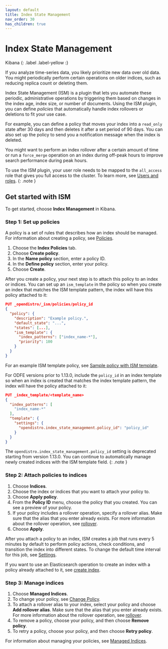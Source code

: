 ```yaml
---
layout: default
title: Index State Management
nav_order: 30
has_children: true
---
```


# Index State Management
Kibana
{: .label .label-yellow :}

If you analyze time-series data, you likely prioritize new data over old data. You might periodically perform certain operations on older indices, such as reducing replica count or deleting them.

Index State Management (ISM) is a plugin that lets you automate these periodic, administrative operations by triggering them based on changes in the index age, index size, or number of documents. Using the ISM plugin, you can define *policies* that automatically handle index rollovers or deletions to fit your use case.

For example, you can define a policy that moves your index into a `read_only` state after 30 days and then deletes it after a set period of 90 days. You can also set up the policy to send you a notification message when the index is deleted.

You might want to perform an index rollover after a certain amount of time or run a `force_merge` operation on an index during off-peak hours to improve search performance during peak hours.

To use the ISM plugin, your user role needs to be mapped to the `all_access` role that gives you full access to the cluster. To learn more, see [Users and roles](../security/access-control/users-roles/).
{: .note }

## Get started with ISM

To get started, choose **Index Management** in Kibana.

### Step 1: Set up policies

A policy is a set of rules that describes how an index should be managed. For information about creating a policy, see [Policies](policies/).

1. Choose the **Index Policies** tab.
2. Choose **Create policy**.
3. In the **Name policy** section, enter a policy ID.
4. In the **Define policy** section, enter your policy.
5. Choose **Create**.

After you create a policy, your next step is to attach this policy to an index or indices.
You can set up an `ism_template` in the policy so when you create an index that matches the ISM template pattern, the index will have this policy attached to it:

```json
PUT _opendistro/_ism/policies/policy_id
{
  "policy": {
    "description": "Example policy.",
    "default_state": "...",
    "states": [...],
    "ism_template": {
      "index_patterns": ["index_name-*"],
      "priority": 100
    }
  }
}
```

For an example ISM template policy, see [Sample policy with ISM template](policies/#sample-policy-with-ism-template).

For ODFE versions prior to 1.13.0, include the `policy_id` in an index template so when an index is created that matches the index template pattern, the index will have the policy attached to it:

```json
PUT _index_template/<template_name>
{
  "index_patterns": [
    "index_name-*"
  ],
  "template": {
    "settings": {
      "opendistro.index_state_management.policy_id": "policy_id"
    }
  }
}
```

The `opendistro.index_state_management.policy_id` setting is deprecated starting from version 1.13.0. You can continue to automatically manage newly created indices with the ISM template field.
{: .note }

### Step 2: Attach policies to indices

1. Choose **Indices**.
2. Choose the index or indices that you want to attach your policy to.
3. Choose **Apply policy**.
4. From the **Policy ID** menu, choose the policy that you created.
You can see a preview of your policy.
5. If your policy includes a rollover operation, specify a rollover alias.
Make sure that the alias that you enter already exists. For more information about the rollover operation, see [rollover](policies/#rollover).
6. Choose **Apply**.

After you attach a policy to an index, ISM creates a job that runs every 5 minutes by default to perform policy actions, check conditions, and transition the index into different states. To change the default time interval for this job, see [Settings](settings/).

If you want to use an Elasticsearch operation to create an index with a policy already attached to it, see [create index](api/#create-index).

### Step 3: Manage indices

1. Choose **Managed Indices**.
2. To change your policy, see [Change Policy](managedindices#changepolicy).
3. To attach a rollover alias to your index, select your policy and choose **Add rollover alias**.
Make sure that the alias that you enter already exists. For more information about the rollover operation, see [rollover](policies/#rollover).
4. To remove a policy, choose your policy, and then choose **Remove policy**.
5. To retry a policy, choose your policy, and then choose **Retry policy**.

For information about managing your policies, see [Managed Indices](managedindices/).
